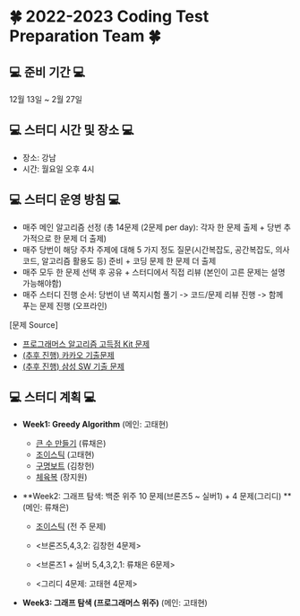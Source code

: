 # 🍀 2022-2023 Coding Test Preparation Team 🍀

## 💻 준비 기간 💻
12월 13일 ~ 2월 27일

## 💻 스터디 시간 및 장소 💻
- 장소: 강남
- 시간: 월요일 오후 4시

## 💻 스터디 운영 방침 💻
- 매주 메인 알고리즘 선정 (총 14문제 (2문제 per day): 각자 한 문제 출제 + 당번 추가적으로 한 문제 더 출제)
- 매주 당번이 해당 주차 주제에 대해 5 가지 정도 질문(시간복잡도, 공간복잡도, 의사코드, 알고리즘 활용도 등) 준비 + 코딩 문제 한 문제 더 출제
- 매주 모두 한 문제 선택 후 공유 + 스터디에서 직접 리뷰 (본인이 고른 문제는 설명 가능해야함)
- 매주 스터디 진행 순서: 당번이 낸 쪽지시험 풀기 -> 코드/문제 리뷰 진행 -> 함께 푸는 문제 진행 (오프라인)

[문제 Source]
- [프로그래머스 알고리즘 고득점 Kit 문제](https://school.programmers.co.kr/learn/challenges?tab=algorithm_practice_kit)
- [(추후 진행) 카카오 기출문제](https://school.programmers.co.kr/learn/challenges?order=acceptance_asc&page=1&partIds=31236%2C25448%2C22586%2C20069%2C17214)
- [(추후 진행) 삼성 SW 기출 문제](https://www.acmicpc.net/workbook/view/1152)

## 💻 스터디 계획 💻
- **Week1: Greedy Algorithm** (메인: 고태현)
    - [큰 수 만들기](https://school.programmers.co.kr/learn/courses/30/lessons/42883) (류채은)
    - [조이스틱](https://school.programmers.co.kr/learn/courses/30/lessons/42860) (고태현)
    - [구명보트](https://school.programmers.co.kr/learn/courses/30/lessons/42885) (김창헌)
    - [체육복](https://school.programmers.co.kr/learn/courses/30/lessons/42862) (장지원)
 
- **Week2: 그래프 탐색: 백준 위주 10 문제(브론즈5 ~ 실버1) + 4 문제(그리디) ** (메인: 류채은)
    - [조이스틱](https://school.programmers.co.kr/learn/courses/30/lessons/42860) (전 주 문제)
    
    - <브론즈5,4,3,2: 김창헌 4문제>
    
    - <브론즈1 + 실버 5,4,3,2,1: 류채은 6문제>
    
    - <그리디 4문제: 고태현 4문제>
   
- **Week3: 그래프 탐색 (프로그래머스 위주)** (메인: 고태현)
